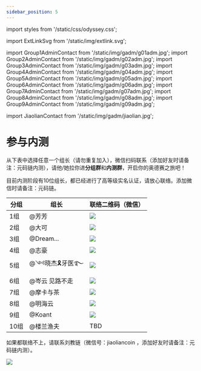 ```yaml
---
sidebar_position: 5
---
```


import styles from '/static/css/odyssey.css';

import ExtLinkSvg from '/static/img/extlink.svg';

import Group1AdminContact from '/static/img/gadm/g01adm.jpg';
import Group2AdminContact from '/static/img/gadm/g02adm.jpg';
import Group3AdminContact from '/static/img/gadm/g03adm.jpg';
import Group4AdminContact from '/static/img/gadm/g04adm.jpg';
import Group5AdminContact from '/static/img/gadm/g05adm.jpg';
import Group6AdminContact from '/static/img/gadm/g06adm.jpg';
import Group7AdminContact from '/static/img/gadm/g07adm.jpg';
import Group8AdminContact from '/static/img/gadm/g08adm.jpg';
import Group9AdminContact from '/static/img/gadm/g09adm.jpg';

import JiaolianContact from '/static/img/gadm/jiaolian.jpg';

# 参与内测

从下表中选择任意一个组长（请勿重复加入），微信扫码联系（添加好友时请备注：元码链内测），请他/她拉你进**分组群**和**内测群**，开启你的奥德赛之旅吧！

目前内测阶段有10位组长，都已经进行了高等级实名认证，请放心联络。添加微信时请备注：元码链。

| **分组** | **组长** | **联络二维码（微信）** |
|-|-|-|
| 1组 | @芳芳 |  <span class='wxqr'><img src={Group1AdminContact} /></span> |
| 2组 | @大可 |  <span class='wxqr'><img src={Group2AdminContact} /></span> |
| 3组 | @Dream... |  <span class='wxqr'><img src={Group3AdminContact} /></span> |
| 4组 | @志豪 |  <span class='wxqr'><img src={Group4AdminContact} /></span> |
| 5组 | @༺晓杰🎗牙医࿐   |  <span class='wxqr'><img src={Group5AdminContact} /></span> |
| 6组 | @岑云 见路不走 | <span class='wxqr'><img src={Group6AdminContact} /></span> |
| 7组 | @摩卡与茶 |  <span class='wxqr'><img src={Group7AdminContact} /></span> |
| 8组 | @明海云 |  <span class='wxqr'><img src={Group8AdminContact} /></span> |
| 9组 | @Koant |  <span class='wxqr'><img src={Group9AdminContact} /></span> |
| 10组 | @楼兰渔夫 | TBD |

如果都联络不上，请联系刘教链（微信号：jiaoliancoin ，添加好友时请备注：元码链内测）。

<span class='wxqr'><img src={JiaolianContact} /></span>
